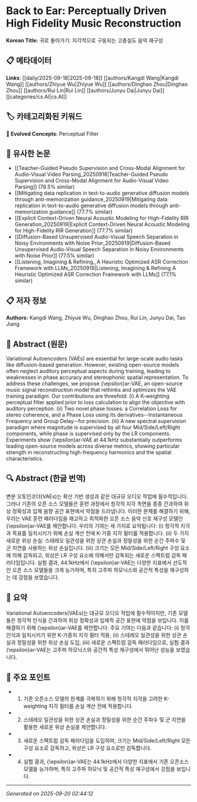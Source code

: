 # Back to Ear: Perceptually Driven High Fidelity Music Reconstruction

**Korean Title:** 귀로 돌아가기: 지각적으로 구동되는 고충실도 음악 재구성

## 📋 메타데이터

**Links**: [[daily/2025-09-18|2025-09-18]] [[authors/Kangdi Wang|Kangdi Wang]] [[authors/Zhiyue Wu|Zhiyue Wu]] [[authors/Dinghao Zhou|Dinghao Zhou]] [[authors/Rui Lin|Rui Lin]] [[authors/Junyu Dai|Junyu Dai]] [[categories/cs.AI|cs.AI]]

## 🏷️ 카테고리화된 키워드
**🚀 Evolved Concepts**: Perceptual Filter

## 🔗 유사한 논문
- [[Teacher-Guided Pseudo Supervision and Cross-Modal Alignment for Audio-Visual Video Parsing_20250918|Teacher-Guided Pseudo Supervision and Cross-Modal Alignment for Audio-Visual Video Parsing]] (78.5% similar)
- [[Mitigating data replication in text-to-audio generative diffusion models through anti-memorization guidance_20250919|Mitigating data replication in text-to-audio generative diffusion models through anti-memorization guidance]] (77.7% similar)
- [[Explicit Context-Driven Neural Acoustic Modeling for High-Fidelity RIR Generation_20250919|Explicit Context-Driven Neural Acoustic Modeling for High-Fidelity RIR Generation]] (77.7% similar)
- [[Diffusion-Based Unsupervised Audio-Visual Speech Separation in Noisy Environments with Noise Prior_20250919|Diffusion-Based Unsupervised Audio-Visual Speech Separation in Noisy Environments with Noise Prior]] (77.5% similar)
- [[Listening, Imagining & Refining_ A Heuristic Optimized ASR Correction Framework with LLMs_20250919|Listening, Imagining & Refining A Heuristic Optimized ASR Correction Framework with LLMs]] (77.1% similar)

## 📋 저자 정보

**Authors:** Kangdi Wang, Zhiyue Wu, Dinghao Zhou, Rui Lin, Junyu Dai, Tao Jiang

## 📄 Abstract (원문)

Variational Autoencoders (VAEs) are essential for large-scale audio tasks
like diffusion-based generation. However, existing open-source models often
neglect auditory perceptual aspects during training, leading to weaknesses in
phase accuracy and stereophonic spatial representation. To address these
challenges, we propose {\epsilon}ar-VAE, an open-source music signal
reconstruction model that rethinks and optimizes the VAE training paradigm. Our
contributions are threefold: (i) A K-weighting perceptual filter applied prior
to loss calculation to align the objective with auditory perception. (ii) Two
novel phase losses: a Correlation Loss for stereo coherence, and a Phase Loss
using its derivatives--Instantaneous Frequency and Group Delay--for precision.
(iii) A new spectral supervision paradigm where magnitude is supervised by all
four Mid/Side/Left/Right components, while phase is supervised only by the LR
components. Experiments show {\epsilon}ar-VAE at 44.1kHz substantially
outperforms leading open-source models across diverse metrics, showing
particular strength in reconstructing high-frequency harmonics and the spatial
characteristics.

## 🔍 Abstract (한글 번역)

변분 오토인코더(VAEs)는 확산 기반 생성과 같은 대규모 오디오 작업에 필수적입니다. 그러나 기존의 오픈 소스 모델들은 훈련 과정에서 청각적 지각 측면을 종종 간과하여 위상 정확성과 입체 음향 공간 표현에서 약점을 드러냅니다. 이러한 문제를 해결하기 위해, 우리는 VAE 훈련 패러다임을 재고하고 최적화한 오픈 소스 음악 신호 재구성 모델인 {\epsilon}ar-VAE를 제안합니다. 우리의 기여는 세 가지로 요약됩니다: (i) 청각적 지각과 목표를 일치시키기 위해 손실 계산 전에 K-가중 지각 필터를 적용합니다. (ii) 두 가지 새로운 위상 손실: 스테레오 일관성을 위한 상관 손실과 정밀성을 위한 순간 주파수 및 군 지연을 사용하는 위상 손실입니다. (iii) 크기는 모든 Mid/Side/Left/Right 구성 요소에 의해 감독되고, 위상은 LR 구성 요소에 의해서만 감독되는 새로운 스펙트럼 감독 패러다임입니다. 실험 결과, 44.1kHz에서 {\epsilon}ar-VAE는 다양한 지표에서 선도적인 오픈 소스 모델들을 크게 능가하며, 특히 고주파 하모닉스와 공간적 특성을 재구성하는 데 강점을 보였습니다.

## 📝 요약

Variational Autoencoders(VAEs)는 대규모 오디오 작업에 필수적이지만, 기존 모델들은 청각적 인식을 간과하여 위상 정확성과 입체적 공간 표현에 약점을 보입니다. 이를 해결하기 위해 {\epsilon}ar-VAE를 제안합니다. 주요 기여는 다음과 같습니다: (i) 청각 인식과 일치시키기 위한 K-가중치 지각 필터 적용, (ii) 스테레오 일관성을 위한 상관 손실과 정밀성을 위한 위상 손실 도입, (iii) 새로운 스펙트럼 감독 패러다임으로, 실험 결과 {\epsilon}ar-VAE는 고주파 하모닉스와 공간적 특성 재구성에서 뛰어난 성능을 보였습니다.

## 🎯 주요 포인트

- 1. 기존 오픈소스 모델의 한계를 극복하기 위해 청각적 지각을 고려한 K-weighting 지각 필터를 손실 계산 전에 적용합니다.

- 2. 스테레오 일관성을 위한 상관 손실과 정밀성을 위한 순간 주파수 및 군 지연을 활용한 새로운 위상 손실을 제안합니다.

- 3. 새로운 스펙트럼 감독 패러다임을 도입하여, 크기는 Mid/Side/Left/Right 모든 구성 요소로 감독하고, 위상은 LR 구성 요소로만 감독합니다.

- 4. 실험 결과, {\epsilon}ar-VAE는 44.1kHz에서 다양한 지표에서 기존 오픈소스 모델을 능가하며, 특히 고주파 하모닉 및 공간적 특성 재구성에서 강점을 보입니다.

---

*Generated on 2025-09-20 02:44:12*